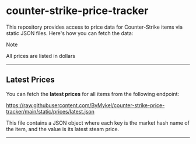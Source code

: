 # counter-strike-price-tracker

This repository provides access to price data for Counter-Strike items via static JSON files. Here's how you can fetch the data:

>[!NOTE]
>All prices are listed in dollars

---

## Latest Prices

You can fetch the **latest prices** for all items from the following endpoint:

https://raw.githubusercontent.com/ByMykel/counter-strike-price-tracker/main/static/prices/latest.json

This file contains a JSON object where each key is the market hash name of the item, and the value is its latest steam price.

---
